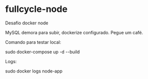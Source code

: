# fullcycle-node

Desafio docker node

MySQL demora para subir, dockerize configurado. Pegue um café.

Comando para testar local:

sudo docker-compose up -d --build

Logs:

sudo docker logs node-app
